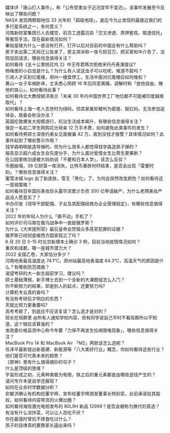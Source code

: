 媒体评「唐山打人事件」，称「公布受害女子近况宜早不宜迟」，该事件发展至今反映出了哪些问题？  
NASA 发现两颗距地仅 33 光年的「超级地球」，是迄今为止发现的最接近我们的多行星系统之一，有何意义？  
河南新财富集团已人去楼空，前员工透露吕奕「交叉渗透、质押套现、取道信托」等套现手法，现在最新情况如何？  
秦始皇陵为什么一直没有打开，打开以后对目前的中国会有什么帮助吗？  
房子卖出第二天拆迁公告来了，房主哭诉称一夜亏损百万，把买家和中介告了，法院驳回请求，哪些信息值得关注？  
如何看待《五十公里桃花坞 2》中王传君两次拒绝宋丹丹表演提议?  
杨梅里的小白虫是什么？为什么有人说这虫子可以吃呢，难道不脏吗？  
引进人才买到烂尾楼，郑州一楼盘停工，生活中面对烂尾楼应如何维权？  
黄山一女子车祸卧床，丈夫悉心照顾 16 年后同意离婚，调解时称「放他自由，赌他的良心」，如何看待此事？  
如何看待北大教授姚洋表示「未来 30 年内中国世界工厂地位都不可能被印度越南取代」？  
如何看待上海一老人去世时为绿码，但其家属却被判为密接、赋红码，无法参加追悼会，居委会称没办法？  
英国伦敦爆发大规模游行，抗议生活成本飙升，有哪些信息值得关注？  
保定一名初二学生网购花光母亲 12 万手术费，如何避免此类事件的发生？  
如何看待男硕士深夜约美女见面被骗 42 万，直到没钱才报警？具体情况如何？此事件起到了哪些警示作用？  
钱学森明明是造导弹的，但为什么很多人都觉得钱学森造原子弹的？  
报告显示超六成女生会先提分手，为什么面对爱情女生比男生更果断？  
在公园里练剑道被大妈劝说「不要和日本人学」，该怎么反驳？  
币圈崩塌，38 亿财富一夜消失，比特币暴跌何时结束，是否会出现「雷曼时刻」？哪些信息值得关注？  
蜜雪冰城 logo 出了新皮肤，雪王「黑化」了，为何会突然改变颜色？如何看待这一营销策略？  
如何看待百年国际美妆巨头露华浓累计负债 300 亿申请破产，为什么老牌美妆产品没人愿意买了？  
中办印发《领导干部配偶、子女及其配偶经商办企业管理规定》，有哪些信息值得关注？  
2022 年的年轻人为什么「换不动」手机了？  
如何评价司马南在俄乌战争中一直挺俄罗斯？  
为什么《大宋提刑官》最后皇帝会焚毁众多高官犯罪的证据？  
俄罗斯已经彻底被西方国家孤立了吗？  
6 月 20 日 0-15 时北京新增本土确诊 3 例，目前当地疫情情况如何？  
重庆和成都，哪一座城市潜力大？  
2022 全国乙卷，大家估分多少？  
河南地表最高温度达 74.1℃，郑州站最高地表温度 64.3℃，高温天气的原因是什么？有哪些防范措施？  
渴望考研的大一新生超前学习，建议吗？  
硕士基础薄弱，新手博士去到一个全新的大课题组怎么入门？  
你不断努力的结果，却是别人的起点，还要努力吗?  
计算机专业真的香吗？  
有没有考研后才明白的东西？  
天赋比努力更重要吗?  
高考考砸了，到底应不应该复读？怎么选才是对的？  
班长在班群里 @所有人通知学校内容，但有同学说自己平时不看班群所以不知道，这个锅应该算谁的？  
发改委价格监测中心称今年要「力保不再发生拉闸限电现象」，哪些信息值得关注？  
MacBook Pro 14 和 MacBook Air 「M2」两款该怎么选呢？  
任泽平最新提出新基建、新能源等「八大美好行业」概念，你如何看待这些行业？他们是否可代表未来的趋势？  
《原神》里有什么值得摘抄的句子？  
什么是顶级的思维？  
宇宙形成之初，元素种类极为有限，铁之后的重元素都是由哪些途径产生的？  
请问专升本是自学还报班？  
如何在业余时学数据分析？  
俞敏洪确认有机构挖董宇辉，宣布给董宇辉颁发董事长特别奖，此前承诺给其股权，如何看待内容带货的火爆出圈？  
如何看待海信激光电视发布的 80L9H 新品 12999？是否会被称为换代的首选？  
有没有什么凉拌菜，可以让人百吃不厌？  
你在最饿时曾饥不择食吃过什么？  
孩子的自律真的要靠家长逼出来吗？  
